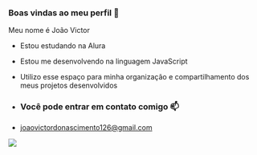 ### Boas vindas ao meu perfil 💙


Meu nome é João Victor

- Estou estudando na Alura
- Estou me desenvolvendo na linguagem JavaScript
- Utilizo esse espaço para minha organização e compartilhamento dos meus projetos desenvolvidos

- ### Você pode entrar em contato comigo 📫
- joaovictordonascimento126@gmail.com

![](https://media1.tenor.com/m/MURW5qZjnLUAAAAC/paul-walker-fast-and-furious.gif)
